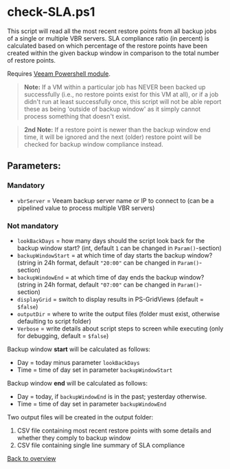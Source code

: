 # check-SLA.ps1

This script will read all the most recent restore points from all backup jobs of a single or multiple VBR servers. SLA compliance ratio (in percent) is calculated based on which percentage of the restore points have been created within the given backup window in comparison to the total number of restore points.

Requires [Veeam Powershell module].

> **Note:** If a VM within a particular job has NEVER been backed up successfully (i.e., no restore points exist for this VM at all), or if a job didn't run at least successfully once, this script will not be able report these as being 'outside of backup window' as it simply cannot process something that doesn't exist.

> **2nd Note:** If a restore point is newer than the backup window end time, it will be ignored and the next (older) restore point will be checked for backup window compliance instead.

## Parameters:
### Mandatory
- `vbrServer` = Veeam backup server name or IP to connect to (can be a pipelined value to process multiple VBR servers)
### Not mandatory
- `lookBackDays` = how many days should the script look back for the backup window start? (int, default `1` can be changed in `Param()`-section)
- `backupWindowStart` = at which time of day starts the backup window? (string in 24h format, default `"20:00"` can be changed in `Param()`-section)
- `backupWindowEnd` = at which time of day ends the backup window? (string in 24h format, default `"07:00"` can be changed in `Param()`-section)
- `displayGrid` = switch to display results in PS-GridViews (default = `$false`)
- `outputDir` = where to write the output files (folder must exist, otherwise defaulting to script folder)
- `Verbose` = write details about script steps to screen while executing (only for debugging, default = `$false`)

Backup window **start** will be calculated as follows:  
- Day  = today minus parameter `lookBackDays`
- Time = time of day set in parameter `backupWindowStart`

Backup window **end** will be calculated as follows:
- Day  = today, if `backupWindowEnd` is in the past; yesterday otherwise.
- Time = time of day set in parameter `backupWindowEnd`

Two output files will be created in the output folder:
1. CSV file containing most recent restore points with some details and whether they comply to backup window
2. CSV file containing single line summary of SLA compliance

[Back to overview](README.md)

<!-- referenced links -->
[Veeam PowerShell module]: https://helpcenter.veeam.com/docs/backup/powershell/getting_started.html
